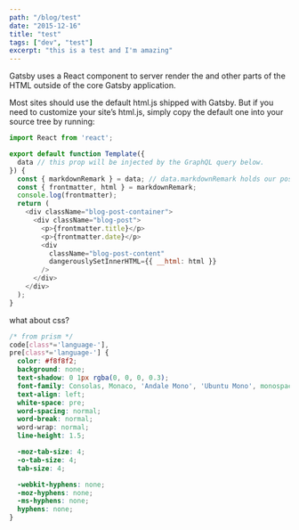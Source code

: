 ```yaml
---
path: "/blog/test"
date: "2015-12-16"
title: "test"
tags: ["dev", "test"]
excerpt: "this is a test and I'm amazing"
---
```


Gatsby uses a React component to server render the and other parts of the HTML outside of the core Gatsby application.

Most sites should use the default html.js shipped with Gatsby. But if you need to customize your site’s html.js, simply copy the default one into your source tree by running:

```javascript
import React from 'react';

export default function Template({
  data // this prop will be injected by the GraphQL query below.
}) {
  const { markdownRemark } = data; // data.markdownRemark holds our post data
  const { frontmatter, html } = markdownRemark;
  console.log(frontmatter);
  return (
    <div className="blog-post-container">
      <div className="blog-post">
        <p>{frontmatter.title}</p>
        <p>{frontmatter.date}</p>
        <div
          className="blog-post-content"
          dangerouslySetInnerHTML={{ __html: html }}
        />
      </div>
    </div>
  );
}
```

what about css?

```css
/* from prism */
code[class*='language-'],
pre[class*='language-'] {
  color: #f8f8f2;
  background: none;
  text-shadow: 0 1px rgba(0, 0, 0, 0.3);
  font-family: Consolas, Monaco, 'Andale Mono', 'Ubuntu Mono', monospace;
  text-align: left;
  white-space: pre;
  word-spacing: normal;
  word-break: normal;
  word-wrap: normal;
  line-height: 1.5;

  -moz-tab-size: 4;
  -o-tab-size: 4;
  tab-size: 4;

  -webkit-hyphens: none;
  -moz-hyphens: none;
  -ms-hyphens: none;
  hyphens: none;
}
```
